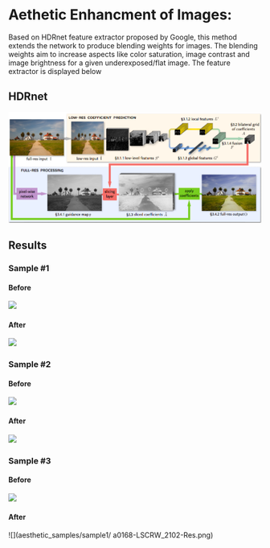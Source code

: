 # Aethetic Enhancment of Images:
Based on HDRnet feature extractor proposed by Google, this method extends the network to produce blending weights for images. The blending weights aim to increase aspects like color saturation, image contrast and image brightness for a given underexposed/flat image.
The feature extractor is displayed below

## HDRnet

![](hdrnet.png)

## Results
### Sample #1
#### Before
![](aesthetic_samples/sample3/a0001-jmac_DSC1459-Inp.png)
#### After
![](aesthetic_samples/sample3/a0001-jmac_DSC1459-Res.png)

### Sample #2
#### Before
![](aesthetic_samples/sample2/a0255-_DSC1448-Inp.png)
#### After
![](aesthetic_samples/sample2/a0255-_DSC1448-Res.png)

### Sample #3
#### Before
![](aesthetic_samples/sample1/a0168-LSCRW_2102-Inp.png)
#### After
![](aesthetic_samples/sample1/ 	a0168-LSCRW_2102-Res.png)
